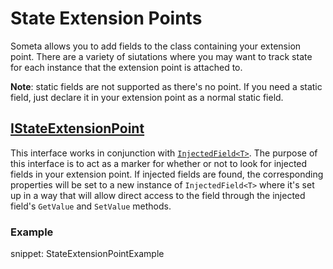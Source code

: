 # State Extension Points

Someta allows you to add fields to the class containing your extension point.  There are a variety of siutations where you may want to track state for each instance that the extension point is attached to.

**Note**: static fields are not supported as there's no point.  If you need a static field, just declare it in your extension point as a normal static field.

## [IStateExtensionPoint](/Someta/IStateExtensionPoint.cs)

This interface works in conjunction with [`InjectedField<T>`](../../Someta/InjectedField.cs).  The purpose of this interface is to act as a marker for whether or not to look for injected fields in your extension point.  If injected fields are found, the corresponding properties will be set to a new instance of `InjectedField<T>` where it's set up in a way that will allow direct access to the field through the injected field's `GetValue` and `SetValue` methods.

### Example

snippet: StateExtensionPointExample